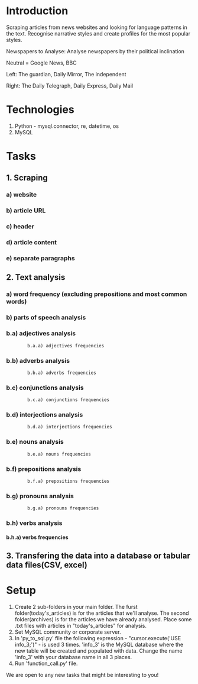 # Introduction
Scraping articles from news websites and looking for language patterns in the text.
Recognise narrative styles and create profiles for the most popular styles.

Newspapers to Analyse:
Analyse newspapers by their political inclination

Neutral = Google News, BBC

Left: The guardian, Daily Mirror, The independent

Right: The Daily Telegraph, Daily Express, Daily Mail

# Technologies

1. Python - mysql.connector, re, datetime, os
2. MySQL

# Tasks
## 1. Scraping 
###	a) website
###	b) article URL
###	c) header
###	d) article content
###	e) separate paragraphs

## 2. Text analysis
###	a) word frequency (excluding prepositions and most common words)
###	b) parts of speech analysis
###		b.a) adjectives analysis
			b.a.a) adjectives frequencies
###		b.b) adverbs analysis
			b.b.a) adverbs frequencies
###		b.c) conjunctions analysis
			b.c.a) conjunctions frequencies
###		b.d) interjections analysis
			b.d.a) interjections frequencies
###		b.e) nouns analysis
			b.e.a) nouns frequencies
###		b.f) prepositions analysis
			b.f.a) prepositions frequencies
###		b.g) pronouns analysis
			b.g.a) pronouns frequencies
###		b.h) verbs analysis
####			b.h.a) verbs frequencies

## 3. Transfering the data into a database or tabular data files(CSV, excel)

# Setup

1. Create 2 sub-folders in your main folder. The furst folder(today's_articles) is for the articles that we'll analyse. The second folder(archives) is for the articles we have already analysed. Place some .txt files with articles in "today's_articles" for analysis.
2. Set MySQL community or corporate server.
3. In 'py_to_sql.py' file the following expression - "cursor.execute('USE info_3;')" - is used 3 times. 'info_3' is the MySQL database where the new table will be created and populated with data. Change the name 'info_3' with your database name in all 3 places.
4. Run 'function_call.py' file.

We are open to any new tasks that might be interesting to you! 
